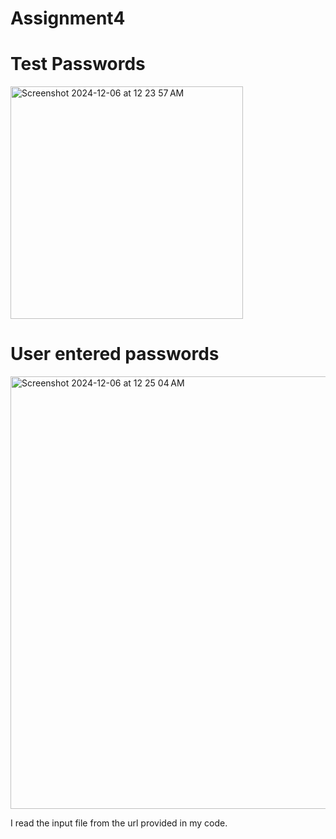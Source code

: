 # Assignment4

# Test Passwords
<img width="372" alt="Screenshot 2024-12-06 at 12 23 57 AM" src="https://github.com/user-attachments/assets/91b381c0-5768-461e-92a7-95d2f188194a">

# User entered passwords
<img width="692" alt="Screenshot 2024-12-06 at 12 25 04 AM" src="https://github.com/user-attachments/assets/ece7c664-fe90-402d-959b-f18be5f070f7">

I read the input file from the url provided in my code.
